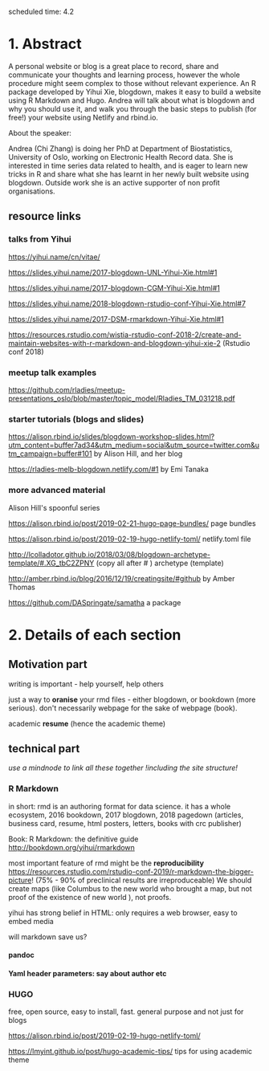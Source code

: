 scheduled time: 4.2

# 1. Abstract

A personal website or blog is a great place to record, share and communicate your thoughts and learning process, however the whole procedure might seem complex to those without relevant experience. An R package developed by Yihui Xie, blogdown, makes it easy to build a website using R Markdown and Hugo. Andrea will talk about what is blogdown and why you should use it, and walk you through the basic steps to publish (for free!) your website using Netlify and rbind.io. 



About the speaker: 

Andrea (Chi Zhang) is doing her PhD at Department of Biostatistics, University of Oslo, working on Electronic Health Record data. She is interested in time series data related to health, and is eager to learn new tricks in R and share what she has learnt in her newly built website using blogdown. Outside work she is an active supporter of non profit organisations.





## resource links 

### talks from Yihui 

https://yihui.name/cn/vitae/

https://slides.yihui.name/2017-blogdown-UNL-Yihui-Xie.html#1

https://slides.yihui.name/2017-blogdown-CGM-Yihui-Xie.html#1

https://slides.yihui.name/2018-blogdown-rstudio-conf-Yihui-Xie.html#7

https://slides.yihui.name/2017-DSM-rmarkdown-Yihui-Xie.html#1

https://resources.rstudio.com/wistia-rstudio-conf-2018-2/create-and-maintain-websites-with-r-markdown-and-blogdown-yihui-xie-2 (Rstudio conf 2018)

### meetup talk examples 

https://github.com/rladies/meetup-presentations_oslo/blob/master/topic_model/Rladies_TM_031218.pdf





### starter tutorials (blogs and slides)

https://alison.rbind.io/slides/blogdown-workshop-slides.html?utm_content=buffer7ad34&utm_medium=social&utm_source=twitter.com&utm_campaign=buffer#101 by Alison Hill, and her blog 

https://rladies-melb-blogdown.netlify.com/#1 by Emi Tanaka 





### more advanced material 

Alison Hill's spoonful series

https://alison.rbind.io/post/2019-02-21-hugo-page-bundles/ page bundles 

https://alison.rbind.io/post/2019-02-19-hugo-netlify-toml/ netlify.toml file 

http://lcolladotor.github.io/2018/03/08/blogdown-archetype-template/#.XG_tbC2ZPNY (copy all after # ) archetype (template)

http://amber.rbind.io/blog/2016/12/19/creatingsite/#github by Amber Thomas



https://github.com/DASpringate/samatha a package 

# 2. Details of each section

## Motivation part 

writing is important - help yourself, help others 

just a way to **oranise** your rmd files - either blogdown, or bookdown (more serious). don't necessarily webpage for the sake of webpage (book). 

academic **resume** (hence the academic theme)



## technical part 

*use a mindnode to link all these together !including the site structure!*



### R Markdown 

in short: rmd is an authoring format for data science. it has a whole ecosystem, 2016 bookdown, 2017 blogdown, 2018 pagedown (articles, business card, resume, html posters, letters, books with crc publisher) 

Book: R Markdown: the definitive guide http://bookdown.org/yihui/rmarkdown

most important feature of rmd might be the **reproducibility** https://resources.rstudio.com/rstudio-conf-2019/r-markdown-the-bigger-picture! (75% - 90% of preclinical results are irreproduceable) We should create maps (like Columbus to the new world who brought a map, but not proof of the existence of new world ), not proofs. 



yihui has strong belief in HTML: only requires a web browser, easy to embed media 



will markdown save us? 

#### pandoc 

#### Yaml header parameters: say about author etc 





### HUGO

free, open source, easy to install, fast. general purpose and not just for blogs

https://alison.rbind.io/post/2019-02-19-hugo-netlify-toml/ 

https://lmyint.github.io/post/hugo-academic-tips/ tips for using academic theme 





